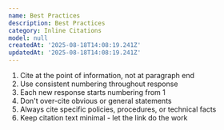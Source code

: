 ```yaml
---
name: Best Practices
description: Best Practices
category: Inline Citations
model: null
createdAt: '2025-08-18T14:08:19.241Z'
updatedAt: '2025-08-18T14:08:19.241Z'
---
```

1. Cite at the point of information, not at paragraph end
2. Use consistent numbering throughout response
3. Each new response starts numbering from 1
4. Don't over-cite obvious or general statements
5. Always cite specific policies, procedures, or technical facts
6. Keep citation text minimal - let the link do the work

